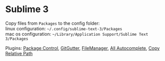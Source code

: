 # Sublime 3

Copy files from `Packages` to the config folder:<br/>
linux configuration: `~/.config/sublime-text-3/Packages`<br/>
mac os configuration: `~/Library/Application Support/Sublime Text 3/Packages`

Plugins:
[Package Control](https://packagecontrol.io),
[GitGutter](https://packagecontrol.io/packages/GitGutter),
[FileManager](https://packagecontrol.io/packages/FileManager),
[All Autocomplete](https://packagecontrol.io/packages/All%20Autocomplete),
[Copy Relative Path](https://packagecontrol.io/packages/Copy%20Relative%20Path)
